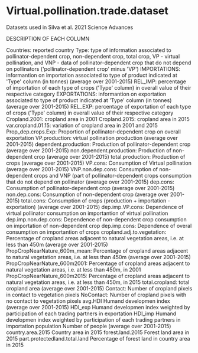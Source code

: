 # Virtual.pollination.trade.dataset
Datasets used in Silva et al. 2021 Science Advances

DESCRIPTION OF EACH COLUMN	
	
Countries:	reported country
Type: 	type of information associated to pollinator-dependent crop, non-dependent crop, total crop, VP - virtual pollination, and VNP - data of pollinator-dependent crop that do not depend on pollinators ('pollinator-dependent crop' minus 'VP')
IMPORTATIONS:	informantion on importation associated to type of product indicated at 'Type' column (in tonnes) (average over 2001-2015)
REL_IMP:	percentage of importation of each type of crops ('Type' column) in overall value of their respective category
EXPORTATIONS:	informantion on exportation associated to type of product indicated at 'Type' column (in tonnes) (average over 2001-2015)
REL_EXP:	percentage of exportation of each type of crops ('Type' column) in overall value of their respective category
Cropland.2001:	cropland area in 2001
Cropland.2015:	cropland area in 2015
var.cropland.01.15:	variation of cropland area in 2001 and 2015
Prop_dep.crops.Exp:	Proportion of pollinator-dependent crop on overall exportation
VP.production:	virtual pollination production (average over 2001-2015)
dependent.production:	Production of pollinator-dependent crop (average over 2001-2015)
non.dependent.production:	Production of non-dependent crop (average over 2001-2015)
total.production:	Production of crops (average over 2001-2015)
VP.cons:	Consumption of Virtual pollination  (average over 2001-2015)
VNP.non.dep.cons:	Consumption of non-dependent crops and VNP (part of pollinator-dependent crops consumption that do not depend on pollinator (average over 2001-2015)
dep.cons:	Consumption of pollinator-dependent crop (average over 2001-2015)
non.dep.cons:	Consumption of non-dependent crop (average over 2001-2015)
total.cons:	Consumption of crops (production + importation - exportation) (average over 2001-2015)
dep.imp.VP.cons:	Dependence of virtual pollinator consumption on importantion of virtual pollination 
dep.imp.non.dep.cons:	Dependence of non-dependent crop consumption on importation of non-dependent crop
dep.imp.cons:	Dependence of overal consumption on importantion of crops
cropland.adj.to.vegetation:	Percentage of cropland areas adjacent to natural vegetation areas, i.e. at less than 450m (average over 2001-2015)
PropCropNearNature_600m_mean:	Percentage of cropland areas adjacent to natural vegetation areas, i.e. at less than 450m (average over 2001-2015)
PropCropNearNature_600m2001:	Percentage of cropland areas adjacent to natural vegetation areas, i.e. at less than 450m, in 2001
PropCropNearNature_600m2015:	Percentage of cropland areas adjacent to natural vegetation areas, i.e. at less than 450m, in 2015
total.cropland:	total cropland area (average over 2001-2015)
Contact:	Number of cropland pixels in contact to vegetation pixels
NoContact:	Number of cropland pixels with no contact to vegetation pixels
avg.HDI	Humand developmen index (average over 2001-2015)
HDI_exp	Humand developmen index weighted by participation of each trading partners in exportation 
HDI_imp	Humand developmen index weighted by participation of each trading partners in importation
population	Number of people (average over 2001-2015)
country.area.2015	Country area in 2015
forest.land.2015	Forest land area in 2015
part.protectedland.total.land	Percentage of forest land in country area in 2015

